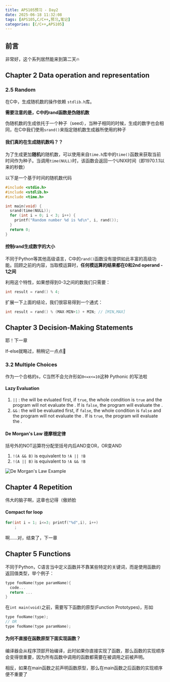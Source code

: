 ```yaml
---
title: APS105预习 - Day2
date: 2025-06-18 11:32:08
tags: [APS105,C/C++,预习,笔记]
categories: [C/C++,APS105]
---
```

## 前言

非常好，这个系列居然能来到第二天🔥

## Chapter 2 Data operation and representation

### 2.5 Random

在C中，生成随机数的操作依赖 `stdlib.h`库。

**需要注意的是，C中的rand函数是伪随机数**

伪随机数的生成依托于一个种子（seed），当种子相同的时候，生成的数字也会相同，在C中我们使用`srand()`来指定随机数生成器所使用的种子

#### 我们真的在生成随机数吗？？

为了生成更加**随机**的随机数，可以使用来自`time.h`库中的`time()`函数来获取当前时间作为种子。当调用`time(NULL)`时，该函数会返回一个UNIX时间（即1970.1.1以来的秒数）

以下是一个基于时间的随机数代码

``````c
#include <stdio.h>
#include <stdlib.h>
#include <time.h>

int main(void) {
  srand(time(NULL));
  for (int i = 0; i < 3; i++) {
    printf("Random number %d is %d\n", i, rand());
  }
  return 0;
}

``````

#### 控制rand生成数字的大小

不同于Python等其他高级语言，C中的`rand()`函数没有提供如此丰富的高级功能。回顾之前的内容，当取模运算时，**任何模运算的结果都在0和2nd operand - 1之间**

利用这个特性，如果想得到0-3之间的数我们只需要：

``````c
int result = rand() % 4;
``````

扩展一下上面的结论，我们很容易得到一个通式：

``````C
int result = rand() % (MAX-MIN+1) + MIN; // [MIN,MAX]
``````

## Chapter 3 Decision-Making Statements

耶！下一章

If-else就略过，稍稍记一点点🤏

### 3.2 Multiple Choices

作为一个合格的s，C当然不会允许形如`0<=x<=10`这种 Pythonic 的写法啦

#### Lazy Evaluation

1. **<LHS>** `||` **<RHS>**: the *<LHS>* will be evluated first, if `true`, the whole condition is `true` and the program will not evaluate the *<RHS>*. If *<LHS>* is `false`, the program will evaluate the *<RHS>*.
2. **<LHS>** `&&` **<RHS>**: the *<LHS>* will be evaluated first, if `false`, the whole condition is `false` and the program will not evaluate the *<RHS>*. If *<LHS>* is `true`, the program will evaluate the *<RHS>*.

#### De Morgan's Law 德摩根定律

括号外的NOT运算符分配至括号内后AND变OR，OR变AND

1. `!(A && B)` is equivalent to `!A || !B`
2. `!(A || B)` is equivalent to `!A && !B`

![De Morgan's Law Example](de-morgan-law-exp.png)

## Chapter 4 Repetition

伟大的脑子啊，这章也记得（傲娇脸

#### Compact for loop

``````C
for(int i = 1; i<=3; printf("%d",i), i++)
	;
``````

啊……对，结束了，下一章

## Chapter 5 Functions

不同于Python，C语言当中定义函数并不靠某些特定的关键词，而是使用函数的返回值类型，举个例子：

``````c
type fooName(type paramName){
  code...
  return ...
}
``````

在`int main(void)`之前，需要写下函数的原型(Function Prototypes)，形如

``````C
type fooName(type);
// OR
type fooName(type paramName);
``````

#### 为何不直接在函数原型下面实现函数？

编译器会从程序顶部开始编译，此时如果你直接实现了函数，那么函数的实现顺序会变得很重要，因为所有函数中调用的函数都需要在被调用之前被声明。

相反，如果在main函数之前声明函数原型，那么在main函数之后函数的实现顺序便不重要了
